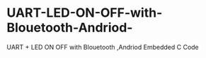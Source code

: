 # UART-LED-ON-OFF-with-Blouetooth-Andriod-
UART + LED ON OFF with Blouetooth ,Andriod  Embedded C Code
